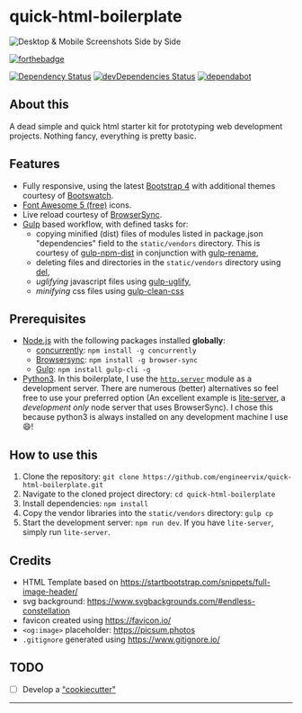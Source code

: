 # quick-html-boilerplate

![Desktop & Mobile Screenshots Side by Side](https://i.imgur.com/WeJnVoH.jpg)

[![forthebadge](https://forthebadge.com/images/badges/uses-html.svg)](https://forthebadge.com)

[![Dependency Status](https://badgen.net/david/dep/engineervix/quick-html-boilerplate)](https://david-dm.org/engineervix/quick-html-boilerplate) [![devDependencies Status](https://badgen.net/david/dev/engineervix/quick-html-boilerplate)](https://david-dm.org/engineervix/quick-html-boilerplate?type=dev) [![dependabot](https://badgen.net/dependabot/engineervix/quick-html-boilerplate/?icon=dependabot)](https://dependabot.com/)

## About this

A dead simple and quick html starter kit for prototyping web development projects. Nothing fancy, everything is pretty basic.

## Features

- Fully responsive, using the latest [Bootstrap 4](https://getbootstrap.com/) with additional themes courtesy of [Bootswatch](https://bootswatch.com/).
- [Font Awesome 5 (free)](https://fontawesome.com/icons?m=free) icons.
- Live reload courtesy of [BrowserSync](https://browsersync.io/).
- [Gulp](https://gulpjs.com/) based workflow, with defined tasks for:
  - copying minified (dist) files of modules listed in package.json "dependencies" field to the `static/vendors` directory. This is courtesy of [gulp-npm-dist](https://github.com/dshemendiuk/gulp-npm-dist) in conjunction with [gulp-rename](https://github.com/hparra/gulp-rename),
  - deleting files and directories in the `static/vendors` directory using [del](https://github.com/sindresorhus/del),
  - _uglifying_ javascript files using [gulp-uglify](https://github.com/terinjokes/gulp-uglify),
  - _minifying_ css files using [gulp-clean-css](https://github.com/scniro/gulp-clean-css)

## Prerequisites

- [Node.js](https://nodejs.org/) with the following packages installed **globally**:
  - [concurrently](https://github.com/kimmobrunfeldt/concurrently): `npm install -g concurrently`
  - [Browsersync](https://browsersync.io/): `npm install -g browser-sync`
  - [Gulp](https://gulpjs.com/): `npm install gulp-cli -g`
- [Python3](https://www.python.org/). In this boilerplate, I use the [`http.server`](https://docs.python.org/3.6/library/http.server.html) module as a development server. There are numerous (better) alternatives so feel free to use your preferred option (An excellent example is [lite-server](https://github.com/johnpapa/lite-server), a _development only_ node server that uses BrowserSync). I chose this because python3 is always installed on any development machine I use :smile:!

## How to use this

1. Clone the repository: `git clone https://github.com/engineervix/quick-html-boilerplate.git`
2. Navigate to the cloned project directory: `cd quick-html-boilerplate`
3. Install dependencies: `npm install`
4. Copy the vendor libraries into the `static/vendors` directory: `gulp cp`
5. Start the development server: `npm run dev`. If you have `lite-server`, simply run `lite-server`.

## Credits

- HTML Template based on <https://startbootstrap.com/snippets/full-image-header/>
- svg background: <https://www.svgbackgrounds.com/#endless-constellation>
- favicon created using <https://favicon.io/>
- `<og:image>` placeholder: <https://picsum.photos>
- `.gitignore` generated using <https://www.gitignore.io/>

## TODO

- [ ] Develop a ["cookiecutter"](https://github.com/cookiecutter/cookiecutter)

---
